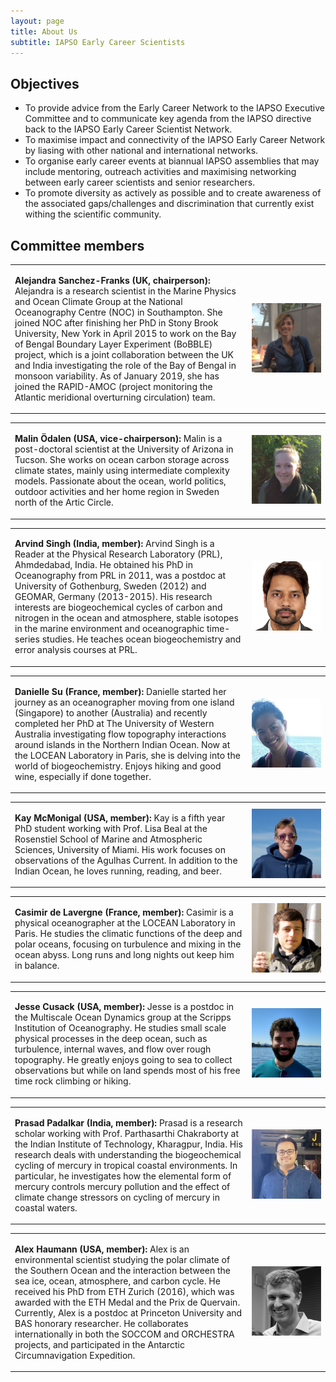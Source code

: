 ```yaml
---
layout: page
title: About Us
subtitle: IAPSO Early Career Scientists
---
```


## Objectives

* To provide advice from the Early Career Network to the IAPSO Executive Committee and to communicate key agenda from the IAPSO directive back to the IAPSO Early Career Scientist Network.
* To maximise impact and connectivity of the IAPSO Early Career Network by liasing with other national and international networks.
* To organise early career events at biannual IAPSO assemblies that may include mentoring, outreach activities and maximising networking between early career scientists and senior researchers. 
* To promote diversity as actively as possible and to create awareness of the associated gaps/challenges and discrimination that currently exist withing the scientific community.

## Committee members

<table class="profile-tab">
	<tr  class="profile-cell">
	<td width="73%" class="profile-cell">
	<p><strong>Alejandra Sanchez-Franks (UK, chairperson):</strong> 
	Alejandra is a research scientist in the Marine Physics and Ocean Climate Group at the National Oceanography Centre (NOC) in Southampton. She joined NOC after finishing her PhD in Stony Brook University, New York in April 2015 to work on the Bay of Bengal Boundary Layer Experiment (BoBBLE) project, which is a joint collaboration between the UK and India investigating the role of the Bay of Bengal in monsoon variability. As of January 2019, she has joined the RAPID-AMOC (project monitoring the Atlantic meridional overturning circulation) team.</p>
	</td>
	<td width="24%" class="profile-cell">
	<a href="https://www.noc.ac.uk/people/alsf" target="_blank"><img src="uploads/bio_photos/alejandra.jpg" alt="Alejandra Sanchez-Franks " class="profile-image"/></a>
	</td>
	</tr>
</table>

<table class="profile-tab">
	<tr  class="profile-cell">
	<td width="73%" class="profile-cell">
	<p><strong>Malin Ödalen (USA, vice-chairperson):</strong> 
	Malin is a post-doctoral scientist at the University of Arizona in Tucson. She works on ocean carbon storage across climate states, mainly using intermediate complexity models. Passionate about the ocean, world politics, outdoor activities and her home region in Sweden north of the Artic Circle.</p>
	</td>
	<td width="24%" class="profile-cell">
	<img src="uploads/bio_photos/malin.jpg" alt="Malin Ödalen" class="profile-image"/>
	</td>
	</tr>
</table>

<table class="profile-tab">
	<tr  class="profile-cell">
	<td width="73%" class="profile-cell">
	<p><strong>Arvind Singh (India, member):</strong> 
	Arvind Singh is a Reader at the Physical Research Laboratory (PRL), Ahmdedabad, India. He obtained his PhD in Oceanography from PRL in 2011, was a postdoc at University of Gothenburg, Sweden (2012) and GEOMAR, Germany (2013-2015). His research interests are biogeochemical cycles of carbon and nitrogen in the ocean and atmosphere, stable isotopes in the marine environment and oceanographic time-series studies. He teaches ocean biogeochemistry and error analysis courses at PRL.</p>
	</td>
	<td width="24%" class="profile-cell">
	<a href="https://www.prl.res.in/~arvinds/" target="_blank"><img src="uploads/bio_photos/arvind.jpg" alt="Arvind Singh" class="profile-image"/></a>
	</td>
	</tr>
</table>

<table class="profile-tab">
	<tr  class="profile-cell">
	<td width="73%" class="profile-cell">
	<p><strong>Danielle Su (France, member):</strong> 
	Danielle started her journey as an oceanographer moving from one island (Singapore) to another (Australia) and recently completed her PhD at The University of Western Australia investigating flow topography interactions around islands in the Northern Indian Ocean. Now at the LOCEAN Laboratory in Paris, she is delving into the world of biogeochemistry. Enjoys hiking and good wine, especially if done together.</p>
	</td>
	<td width="24%" class="profile-cell">
	<img src="uploads/bio_photos/danielle.jpg" alt="Danielle Su" class="profile-image"/>
	</td>
	</tr>
</table>

<table class="profile-tab">
	<tr  class="profile-cell">
	<td width="73%" class="profile-cell">
	<p><strong>Kay McMonigal (USA, member):</strong> 
	Kay is a fifth year PhD student working with Prof. Lisa Beal at the Rosenstiel School of Marine and Atmospheric Sciences, University of Miami. His work focuses on observations of the Agulhas Current. In addition to the Indian Ocean, he loves running, reading, and beer.</p>
	</td>
	<td width="24%" class="profile-cell">
	<img src="uploads/bio_photos/kay.jpg" alt="Kay McMonigal" class="profile-image"/>
	</td>
	</tr>
</table>

<table class="profile-tab">
	<tr  class="profile-cell">
	<td width="73%" class="profile-cell">
	<p><strong>Casimir de Lavergne (France, member):</strong> 
	Casimir is a physical oceanographer at the LOCEAN Laboratory in Paris. He studies the climatic functions of the deep and polar oceans, focusing on turbulence and mixing in the ocean abyss. Long runs and long nights out keep him in balance.</p>
	</td>
	<td width="24%" class="profile-cell">
	<img src="uploads/bio_photos/casimir.jpg" alt="Casimir de Lavergne" class="profile-image"/>
	</td>
	</tr>
</table>

<table class="profile-tab">
	<tr  class="profile-cell">
	<td width="73%" class="profile-cell">
	<p><strong>Jesse Cusack (USA, member):</strong> 
	Jesse is a postdoc in the Multiscale Ocean Dynamics group at the Scripps Institution of Oceanography. He studies small scale physical processes in the deep ocean, such as turbulence, internal waves, and flow over rough topography. He greatly enjoys going to sea to collect observations but while on land spends most of his free time rock climbing or hiking.</p>
	</td>
	<td width="24%" class="profile-cell">
	<a href="https://jessecusack.github.io/" target="_blank"><img src="uploads/bio_photos/jesse.jpg" alt="Jesse Cusack" class="profile-image"/></a>
	</td>
	</tr>
</table>

<table class="profile-tab">
	<tr  class="profile-cell">
	<td width="73%" class="profile-cell">
	<p><strong>Prasad Padalkar (India, member):</strong> 
	Prasad is a research scholar working with Prof. Parthasarthi Chakraborty at the Indian Institute of Technology, Kharagpur, India. His research deals with understanding the biogeochemical cycling of mercury in tropical coastal environments. In particular, he investigates how the elemental form of mercury controls mercury pollution and the effect of climate change stressors on cycling of mercury in coastal  waters.</p>
	</td>
	<td width="24%" class="profile-cell">
	<img src="uploads/bio_photos/prasad.jpg" alt="Prasad Padalkar" class="profile-image"/>
	</td>
	</tr>
</table>

<table class="profile-tab">
	<tr  class="profile-cell">
	<td width="73%" class="profile-cell">
	<p><strong>Alex Haumann (USA, member):</strong> 
	Alex is an environmental scientist studying the polar climate of the Southern Ocean and the interaction between the sea ice, ocean, atmosphere, and carbon cycle. He received his PhD from ETH Zurich (2016), which was awarded with the ETH Medal and the Prix de Quervain. Currently, Alex is a postdoc at Princeton University and BAS honorary researcher. He collaborates internationally in both the SOCCOM and ORCHESTRA projects, and participated in the Antarctic Circumnavigation Expedition.</p>
	</td>
	<td width="24%" class="profile-cell">
	<a href="https://www.ahaumann.net" target="_blank"><img src="uploads/bio_photos/alex.jpg" alt="Alex Haumann" class="profile-image"/></a>
	</td>
	</tr>
</table>
